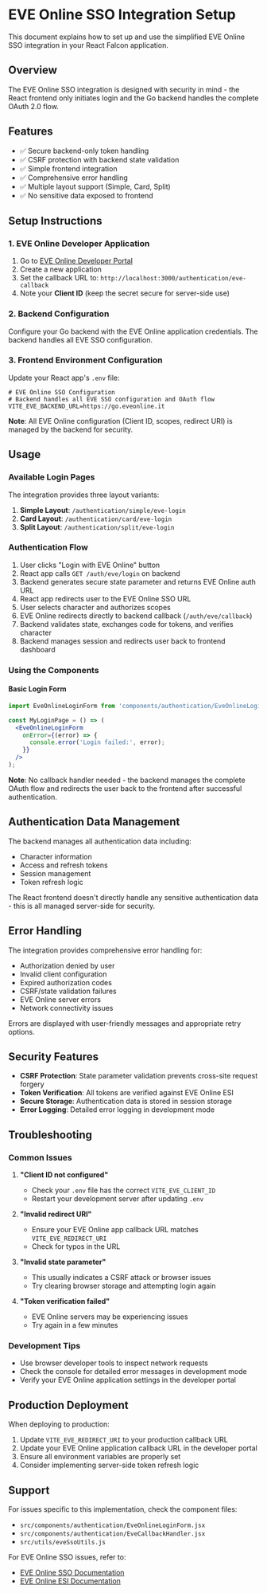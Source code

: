 # EVE Online SSO Integration Setup

This document explains how to set up and use the simplified EVE Online SSO integration in your React Falcon application.

## Overview

The EVE Online SSO integration is designed with security in mind - the React frontend only initiates login and the Go backend handles the complete OAuth 2.0 flow.

## Features

- ✅ Secure backend-only token handling
- ✅ CSRF protection with backend state validation
- ✅ Simple frontend integration
- ✅ Comprehensive error handling
- ✅ Multiple layout support (Simple, Card, Split)
- ✅ No sensitive data exposed to frontend

## Setup Instructions

### 1. EVE Online Developer Application

1. Go to [EVE Online Developer Portal](https://developers.eveonline.com/)
2. Create a new application
3. Set the callback URL to: `http://localhost:3000/authentication/eve-callback`
4. Note your **Client ID** (keep the secret secure for server-side use)

### 2. Backend Configuration

Configure your Go backend with the EVE Online application credentials. The backend handles all EVE SSO configuration.

### 3. Frontend Environment Configuration

Update your React app's `.env` file:

```env
# EVE Online SSO Configuration
# Backend handles all EVE SSO configuration and OAuth flow
VITE_EVE_BACKEND_URL=https://go.eveonline.it
```

**Note**: All EVE Online configuration (Client ID, scopes, redirect URI) is managed by the backend for security.

## Usage

### Available Login Pages

The integration provides three layout variants:

1. **Simple Layout**: `/authentication/simple/eve-login`
2. **Card Layout**: `/authentication/card/eve-login`
3. **Split Layout**: `/authentication/split/eve-login`

### Authentication Flow

1. User clicks "Login with EVE Online" button
2. React app calls `GET /auth/eve/login` on backend
3. Backend generates secure state parameter and returns EVE Online auth URL
4. React app redirects user to the EVE Online SSO URL
5. User selects character and authorizes scopes
6. EVE Online redirects directly to backend callback (`/auth/eve/callback`)
7. Backend validates state, exchanges code for tokens, and verifies character
8. Backend manages session and redirects user back to frontend dashboard

### Using the Components

#### Basic Login Form

```jsx
import EveOnlineLoginForm from 'components/authentication/EveOnlineLoginForm';

const MyLoginPage = () => (
  <EveOnlineLoginForm 
    onError={(error) => {
      console.error('Login failed:', error);
    }}
  />
);
```

**Note**: No callback handler needed - the backend manages the complete OAuth flow and redirects the user back to the frontend after successful authentication.

## Authentication Data Management

The backend manages all authentication data including:
- Character information
- Access and refresh tokens
- Session management
- Token refresh logic

The React frontend doesn't directly handle any sensitive authentication data - this is all managed server-side for security.

## Error Handling

The integration provides comprehensive error handling for:

- Authorization denied by user
- Invalid client configuration
- Expired authorization codes
- CSRF/state validation failures
- EVE Online server errors
- Network connectivity issues

Errors are displayed with user-friendly messages and appropriate retry options.

## Security Features

- **CSRF Protection**: State parameter validation prevents cross-site request forgery
- **Token Verification**: All tokens are verified against EVE Online ESI
- **Secure Storage**: Authentication data is stored in session storage
- **Error Logging**: Detailed error logging in development mode

## Troubleshooting

### Common Issues

1. **"Client ID not configured"**
   - Check your `.env` file has the correct `VITE_EVE_CLIENT_ID`
   - Restart your development server after updating `.env`

2. **"Invalid redirect URI"**
   - Ensure your EVE Online app callback URL matches `VITE_EVE_REDIRECT_URI`
   - Check for typos in the URL

3. **"Invalid state parameter"**
   - This usually indicates a CSRF attack or browser issues
   - Try clearing browser storage and attempting login again

4. **"Token verification failed"**
   - EVE Online servers may be experiencing issues
   - Try again in a few minutes

### Development Tips

- Use browser developer tools to inspect network requests
- Check the console for detailed error messages in development mode
- Verify your EVE Online application settings in the developer portal

## Production Deployment

When deploying to production:

1. Update `VITE_EVE_REDIRECT_URI` to your production callback URL
2. Update your EVE Online application callback URL in the developer portal
3. Ensure all environment variables are properly set
4. Consider implementing server-side token refresh logic

## Support

For issues specific to this implementation, check the component files:
- `src/components/authentication/EveOnlineLoginForm.jsx`
- `src/components/authentication/EveCallbackHandler.jsx` 
- `src/utils/eveSsoUtils.js`

For EVE Online SSO issues, refer to:
- [EVE Online SSO Documentation](https://developers.eveonline.com/docs/services/sso/)
- [EVE Online ESI Documentation](https://esi.evetech.net/ui/)